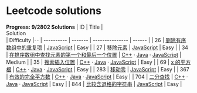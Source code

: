 # Leetcode solutions

**Progress: 9/2802 Solutions**
| ID |
 Title 
                 |        
Solution   
        | Difficulty |--
        | ---------- | ------- | --------------- | ------ |
        | 26         | [删除有序数组中的重复项](https://leetcode.cn/problems/remove-duplicates-from-sorted-array/)                                         | [JavaScript](./src/26.%20%E5%88%A0%E9%99%A4%E6%9C%89%E5%BA%8F%E6%95%B0%E7%BB%84%E4%B8%AD%E7%9A%84%E9%87%8D%E5%A4%8D%E9%A1%B9/res.js)                                                                                                                                                                                                                                                                                                                                                                                                                                                                                                                                                     | Easy   |
        | 27         | [移除元素](https://leetcode.cn/problems/remove-element/)                                                                            | [JavaScript](./src/27.%20%E7%A7%BB%E9%99%A4%E5%85%83%E7%B4%A0/res.js)                                                                                                                                                                                                                                                                                                                                                                                                                                                                                                                                                                                                                    | Easy   |
        | 34         | [在排序数组中查找元素的第一个和最后一个位置](https://leetcode.cn/problems/find-first-and-last-position-of-element-in-sorted-array/) | [C++](./src/34.%20%E5%9C%A8%E6%8E%92%E5%BA%8F%E6%95%B0%E7%BB%84%E4%B8%AD%E6%9F%A5%E6%89%BE%E5%85%83%E7%B4%A0%E7%9A%84%E7%AC%AC%E4%B8%80%E4%B8%AA%E5%92%8C%E6%9C%80%E5%90%8E%E4%B8%80%E4%B8%AA%E4%BD%8D%E7%BD%AE/res.cpp)  · [Java](./src/34.%20%E5%9C%A8%E6%8E%92%E5%BA%8F%E6%95%B0%E7%BB%84%E4%B8%AD%E6%9F%A5%E6%89%BE%E5%85%83%E7%B4%A0%E7%9A%84%E7%AC%AC%E4%B8%80%E4%B8%AA%E5%92%8C%E6%9C%80%E5%90%8E%E4%B8%80%E4%B8%AA%E4%BD%8D%E7%BD%AE/res.java)  · [JavaScript](./src/34.%20%E5%9C%A8%E6%8E%92%E5%BA%8F%E6%95%B0%E7%BB%84%E4%B8%AD%E6%9F%A5%E6%89%BE%E5%85%83%E7%B4%A0%E7%9A%84%E7%AC%AC%E4%B8%80%E4%B8%AA%E5%92%8C%E6%9C%80%E5%90%8E%E4%B8%80%E4%B8%AA%E4%BD%8D%E7%BD%AE/res.js) | Medium |
        | 35         | [搜索插入位置](https://leetcode.cn/problems/search-insert-position/)                                                                | [C++](./src/35.%20%E6%90%9C%E7%B4%A2%E6%8F%92%E5%85%A5%E4%BD%8D%E7%BD%AE/res.cpp)  · [Java](./src/35.%20%E6%90%9C%E7%B4%A2%E6%8F%92%E5%85%A5%E4%BD%8D%E7%BD%AE/res.java)  · [JavaScript](./src/35.%20%E6%90%9C%E7%B4%A2%E6%8F%92%E5%85%A5%E4%BD%8D%E7%BD%AE/res.js)                                                                                                                                                                                                                                                                                                                                                                                                                      | Easy   |
        | 69         | [x 的平方根](https://leetcode.cn/problems/sqrtx/)                                                                                   | [C++](./src/69.%20x%20%E7%9A%84%E5%B9%B3%E6%96%B9%E6%A0%B9/res.cpp)  · [Java](./src/69.%20x%20%E7%9A%84%E5%B9%B3%E6%96%B9%E6%A0%B9/res.java)  · [JavaScript](./src/69.%20x%20%E7%9A%84%E5%B9%B3%E6%96%B9%E6%A0%B9/res.js)                                                                                                                                                                                                                                                                                                                                                                                                                                                                | Easy   |
        | 283        | [移动零](https://leetcode.cn/problems/move-zeroes/)                                                                                 | [JavaScript](./src/283.%20%E7%A7%BB%E5%8A%A8%E9%9B%B6/res.js)                                                                                                                                                                                                                                                                                                                                                                                                                                                                                                                                                                                                                            | Easy   |
        | 367        | [有效的完全平方数](https://leetcode.cn/problems/valid-perfect-square/)                                                              | [C++](./src/367.%20%E6%9C%89%E6%95%88%E7%9A%84%E5%AE%8C%E5%85%A8%E5%B9%B3%E6%96%B9%E6%95%B0/res.cpp)  · [Java](./src/367.%20%E6%9C%89%E6%95%88%E7%9A%84%E5%AE%8C%E5%85%A8%E5%B9%B3%E6%96%B9%E6%95%B0/res.java)  · [JavaScript](./src/367.%20%E6%9C%89%E6%95%88%E7%9A%84%E5%AE%8C%E5%85%A8%E5%B9%B3%E6%96%B9%E6%95%B0/res.js)                                                                                                                                                                                                                                                                                                                                                             | Easy   |
        | 704        | [二分查找](https://leetcode.cn/problems/binary-search/)                                                                             | [C++](./src/704.%20%E4%BA%8C%E5%88%86%E6%9F%A5%E6%89%BE/res.cpp)  · [Java](./src/704.%20%E4%BA%8C%E5%88%86%E6%9F%A5%E6%89%BE/res.java)  · [JavaScript](./src/704.%20%E4%BA%8C%E5%88%86%E6%9F%A5%E6%89%BE/res.js)                                                                                                                                                                                                                                                                                                                                                                                                                                                                         | Easy   |
        | 844        | [比较含退格的字符串](https://leetcode.cn/problems/backspace-string-compare/)                                                        | [JavaScript](./src/844.%20%E6%AF%94%E8%BE%83%E5%90%AB%E9%80%80%E6%A0%BC%E7%9A%84%E5%AD%97%E7%AC%A6%E4%B8%B2/res.js)                                                                                                                                                                                                                                                                                                                                                                                                                                                                                                                                                                      | Easy   |
